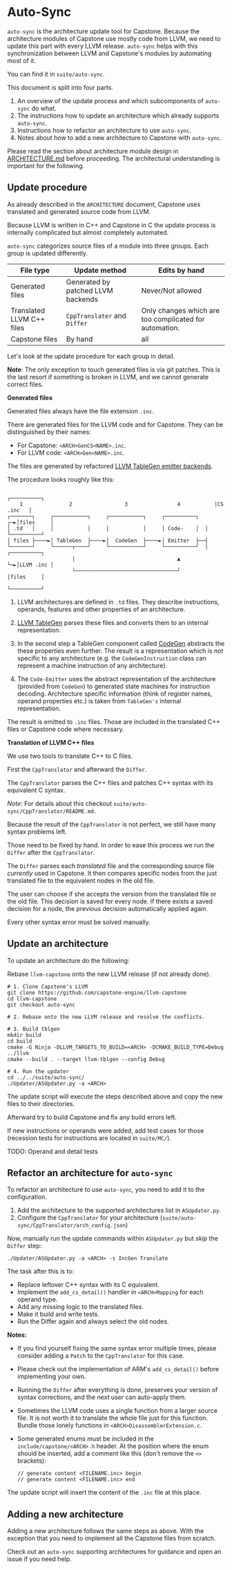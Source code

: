 # Auto-Sync

`auto-sync` is the architecture update tool for Capstone.
Because the architecture modules of Capstone use mostly code from LLVM,
we need to update this part with every LLVM release. `auto-sync` helps
with this synchronization between LLVM and Capstone's modules by
automating most of it.

You can find it in `suite/auto-sync`.

This document is split into four parts.

1. An overview of the update process and which subcomponents of `auto-sync` do what.
2. The instructions how to update an architecture which already supports `auto-sync`.
3. Instructions how to refactor an architecture to use `auto-sync`.
4. Notes about how to add a new architecture to Capstone with `auto-sync`.

Please read the section about architecture module design in
[ARCHITECTURE.md](ARCHITECTURE.md) before proceeding.
The architectural understanding is important for the following.

## Update procedure

As already described in the `ARCHITECTURE` document, Capstone uses translated
and generated source code from LLVM.

Because LLVM is written in C++ and Capstone in C the update process is
internally complicated but almost completely automated.

`auto-sync` categorizes source files of a module into three groups. Each group is updated differently.

| File type                         | Update method | Edits by hand |
|-----------------------------------|----------------------|------------------------|
| Generated files | Generated by patched LLVM backends | Never/Not allowed |
| Translated LLVM C++ files         | `CppTranslater` and `Differ` | Only changes which are too complicated for automation. |
| Capstone files                    | By hand | all |

Let's look at the update procedure for each group in detail.

**Note**: The only exception to touch generated files is via git patches. This is the last resort
if something is broken in LLVM, and we cannot generate correct files.

**Generated files**

Generated files always have the file extension `.inc`.

There are generated files for the LLVM code and for Capstone. They can be distinguished by their names:

- For Capstone: `<ARCH>GenCS<NAME>.inc`.
- For LLVM code: `<ARCH>Gen<NAME>.inc`.

The files are generated by refactored [LLVM TableGen emitter backends](https://github.com/capstone-engine/llvm-capstone/tree/dev/llvm/utils/TableGen).

The procedure looks roughly like this:

```
                                                                   ┌──────────┐
    1               2                 3                4           │CS .inc   │
┌───────┐     ┌───────────┐     ┌───────────┐     ┌──────────┐  ┌─►│files     │
│ .td   │     │           │     │           │     │ Code-    │  │  └──────────┘
│ files ├────►│ TableGen  ├────►│  CodeGen  ├────►│ Emitter  ├──┤
└───────┘     └──────┬────┘     └───────────┘     └──────────┘  │  ┌──────────┐
                     │                                 ▲        └─►│LLVM .inc │
                     └─────────────────────────────────┘           │files     │
                                                                   └──────────┘
```


1. LLVM architectures are defined in `.td` files. They describe instructions, operands,
features and other properties of an architecture.

2. [LLVM TableGen](https://llvm.org/docs/TableGen/index.html) parses these files
and converts them to an internal representation.

3. In the second step a TableGen component called [CodeGen](https://llvm.org/docs/CodeGenerator.html)
abstracts the these properties even further.
The result is a representation which is _not_ specific to any architecture
(e.g. the `CodeGenInstruction` class can represent a machine instruction of any architecture).

4. The `Code-Emitter` uses the abstract representation of the architecture (provided from `CodeGen`) to
generated state machines for instruction decoding.
Architecture specific information (think of register names, operand properties etc.)
is taken from `TableGen's` internal representation.

The result is emitted to `.inc` files. Those are included in the translated C++ files or Capstone code where necessary.

**Translation of LLVM C++ files**

We use two tools to translate C++ to C files.

First the `CppTranslator` and afterward the `Differ`.

The `CppTranslator` parses the C++ files and patches C++ syntax
with its equivalent C syntax.

_Note_: For details about this checkout `suite/auto-sync/CppTranslator/README.md`.

Because the result of the `CppTranslator` is not perfect,
we still have many syntax problems left.

Those need to be fixed by hand.
In order to ease this process we run the `Differ` after the `CppTranslator`.

The `Differ` parses each _translated_ file and the corresponding source file _currently_ used in Capstone.
It then compares specific nodes from the just translated file to the equivalent nodes in the old file.

The user can choose if she accepts the version from the translated file or the old file.
This decision is saved for every node.
If there exists a saved decision for a node, the previous decision automatically applied again.

Every other syntax error must be solved manually.

## Update an architecture

To update an architecture do the following:

Rebase `llvm-capstone` onto the new LLVM release (if not already done).
```
# 1. Clone Capstone's LLVM
git clone https://github.com/capstone-engine/llvm-capstone
cd llvm-capstone
git checkout auto-sync

# 2. Rebase onto the new LLVM release and resolve the conflicts.

# 3. Build tblgen
mkdir build
cd build
cmake -G Ninja -DLLVM_TARGETS_TO_BUILD=<ARCH> -DCMAKE_BUILD_TYPE=Debug ../llvm
cmake --build . --target llvm-tblgen --config Debug

# 4. Run the updater
cd ../../suite/auto-sync/
./Updater/ASUpdater.py -a <ARCH>
```

The update script will execute the steps described above and copy the new files to their directories.

Afterward try to build Capstone and fix any build errors left.

If new instructions or operands were added, add test cases for those
(recession tests for instructions are located in `suite/MC/`).

TODO: Operand and detail tests
<!--
TODO: Wait until `cstest` is rewritten and add description about operand testing.
Issue: https://github.com/capstone-engine/capstone/issues/1984
-->

## Refactor an architecture for `auto-sync`

To refactor an architecture to use `auto-sync`, you need to add it to the configuration.

1. Add the architecture to the supported architectures list in `ASUpdater.py`.
2. Configure the `CppTranslator` for your architecture (`suite/auto-sync/CppTranslator/arch_config.json`)

Now, manually run the update commands within `ASUpdater.py` but *skip* the `Differ` step:

```
./Updater/ASUpdater.py -a <ARCH> -s IncGen Translate
```

The task after this is to:

- Replace leftover C++ syntax with its C equivalent.
- Implement the `add_cs_detail()` handler in `<ARCH>Mapping` for each operand type.
- Add any missing logic to the translated files.
- Make it build and write tests.
- Run the Differ again and always select the old nodes.

**Notes:**

- If you find yourself fixing the same syntax error multiple times,
please consider adding a `Patch` to the `CppTranslator` for this case.

- Please check out the implementation of ARM's `add_cs_detail()` before implementing your own.

- Running the `Differ` after everything is done, preserves your version of syntax corrections, and the next user can auto-apply them.

- Sometimes the LLVM code uses a single function from a larger source file.
It is not worth it to translate the whole file just for this function.
Bundle those lonely functions in `<ARCH>DisassemblerExtension.c`.

- Some generated enums must be included in the `include/capstone/<ARCH>.h` header.
At the position where the enum should be inserted, add a comment like this (don't remove the `<>` brackets):

    ```
    // generate content <FILENAME.inc> begin
    // generate content <FILENAME.inc> end
    ```

The update script will insert the content of the `.inc` file at this place.

## Adding a new architecture

Adding a new architecture follows the same steps as above. With the exception that you need
to implement all the Capstone files from scratch.

Check out an `auto-sync` supporting architectures for guidance and open an issue if you need help.
